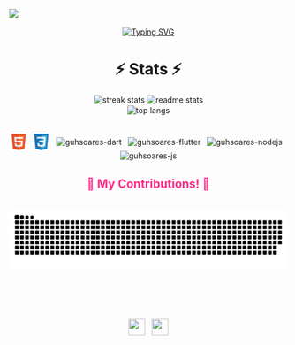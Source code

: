 <!-- Header -->
[![](https://visitcount.itsvg.in/api?id=GuhSoares&label=Profile%20Views&color=12&icon=3&pretty=false)](https://visitcount.itsvg.in)

<div align="center" >
    <a href="https://git.io/typing-svg"><img src="https://readme-typing-svg.herokuapp.com?font=VT323&size=35&pause=1000&color=FF2D8A&center=true&vCenter=true&height=30&lines=Welcome+to+my+GitHub!;My+programming+journey!" alt="Typing SVG" /></a>
</div>
<!-- /Header -->
<!-- Top -->
<h1 align="center" style="border-bottom: none;">
⚡ Stats ⚡
</h1>

<div align=center>
  <img width=410 src="https://streak-stats.demolab.com/?user=GuhSoares&count_private=true&theme=radical&border_radius=10" alt="streak stats"/>
  <img width=390 src="https://github-readme-stats-salesp07.vercel.app/api?username=GuhSoares&count_private=true&show_icons=true&theme=radical&rank_icon=github&border_radius=10" alt="readme stats" />
  <br/>
  <img width=325 align="center" src="https://github-readme-stats-salesp07.vercel.app/api/top-langs/?username=GuhSoares&hide=HTML&langs_count=8&layout=compact&theme=radical&border_radius=10&size_weight=0.5&count_weight=0.5&exclude_repo=github-readme-stats" alt="top langs" />
</div>
<!-- /Top -->



<br> 
<div style="display: inline_block" align="center"><br>
  <img align="center" alt="guhsoares-html" height="30" width="30" src="https://raw.githubusercontent.com/devicons/devicon/master/icons/html5/html5-original.svg">
  &nbsp;
  <img align="center" alt="guhsoares-css" height="30" width="30" src="https://raw.githubusercontent.com/devicons/devicon/master/icons/css3/css3-original.svg">
  &nbsp;
  <img align="center" alt="guhsoares-dart" height="30" width="30" src="https://avatars.githubusercontent.com/u/1609975?s=200&v=4">
  &nbsp;
  <img align="center" alt="guhsoares-flutter" height="30" width="30" src="https://cdn-images-1.medium.com/max/1200/1*5-aoK8IBmXve5whBQM90GA.png">
  &nbsp;
  <img align="center" alt="guhsoares-nodejs" height="30" width="30" src="https://walde.co/wp-content/uploads/2016/09/nodejs_logo.png">
  &nbsp;
  <img align="center" alt="guhsoares-js" height="30" width="30" src="https://cdn-icons-png.flaticon.com/512/5968/5968292.png">
</div>

<!-- /Middle -->
<div align="center" style="border-bottom: none; color: #FF2D8AFF;">
  <h2>🐍 My Contributions! 🐍</h2>
  <br>
  <img alt="snake eating my contributions" src="https://github.com/GuhSoares/GuhSoares/blob/output/github-contribution-grid-snake-dark.svg" />
  <br/><br/><br/>
</div>

<!-- Bottom -->
<div align="center"> 
  <br> <br> <br>
  <a href = "https://mail.google.com/mail/u/0/#inbox"><img src="https://cdn-icons-png.flaticon.com/512/732/732200.png" height="30" width = "30" target="blank"></a>
  &nbsp;
  <a href="https://www.linkedin.com/in/gustavo-silva-94a5521a4/" target="_blank"><img src="https://cdn-icons-png.flaticon.com/512/174/174857.png" height="30" width = "30"  target="blank"></a> 
</div>
<!-- /Bottom -->
